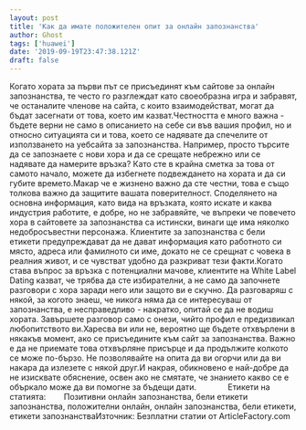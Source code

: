```yaml
---
layout: post
title: 'Как да имате положителен опит за онлайн запознанства'
author: Ghost
tags: ['huawei']
date: '2019-09-19T23:47:38.121Z'
draft: false
---
```


Когато хората за първи път се присъединят към сайтове за онлайн запознанства, те често го разглеждат като своеобразна игра и забравят, че останалите членове на сайта, с които взаимодействат, могат да бъдат засегнати от това, което им казват.Честността е много важна - бъдете верни не само в описанието на себе си във вашия профил, но и относно ситуацията си и това, което се надявате да спечелите от използването на уебсайта за запознанства. Например, просто търсите да се запознаете с нови хора и да се срещате небрежно или се надявате да намерите връзка? Като сте в крайна сметка за това от самото начало, можете да избегнете подвеждането на хората и да си губите времето.Макар че е жизнено важно да сте честни, това е също толкова важно да защитите вашата поверителност. Споделянето на основна информация, като вида на връзката, която искате и каква индустрия работите, е добре, но не забравяйте, че въпреки че повечето хора в сайтовете за запознанства са истински, винаги ще има няколко недобросъвестни персонажа. Клиентите за запознанства с бели етикети предупреждават да не дават информация като работното си място, адреса или фамилното си име, докато не се срещнат с човека в реалния живот, и се чувстват удобно да разкриват тези факти.Когато става въпрос за връзка с потенциални мачове, клиентите на White Label Dating казват, че трябва да сте избирателни, а не само да започнете разговори с хора заради него или защото ви е скучно. Да разговаряш с някой, за когото знаеш, че никога няма да се интересуваш от запознанства, е несправедливо - накратко, опитай се да не водиш хората. Завършете разговор само с онези, чийто профил е предизвикал любопитството ви.Харесва ви или не, вероятно ще бъдете отхвърлени в някакъв момент, ако се присъедините към сайт за запознанства. Важно е да не приемате това отхвърляне присърце и да продължите колкото се може по-бързо. Не позволявайте на опита да ви огорчи или да ви накара да излезете с някой друг.И накрая, обикновено е най-добре да не изисквате обяснение, освен ако не смятате, че знанието какво се е объркало може да ви помогне за бъдещи дати.              Етикети на статията:        Позитивни онлайн запознанства, бели етикети запознанства, положителни онлайн, онлайн запознанства, бели етикети, етикети запознанстваИзточник: Безплатни статии от ArticleFactory.com
